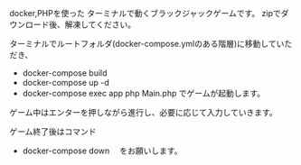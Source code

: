 docker,PHPを使った ターミナルで動くブラックジャックゲームです。
zipでダウンロード後、解凍してください。

ターミナルでルートフォルダ(docker-compose.ymlのある階層)に移動していただき、
- docker-compose build
- docker-compose up -d
- docker-compose exec app php Main.php
でゲームが起動します。

ゲーム中はエンターを押しながら進行し、必要に応じて入力していきます。

ゲーム終了後はコマンド
- docker-compose down　
をお願いします。
